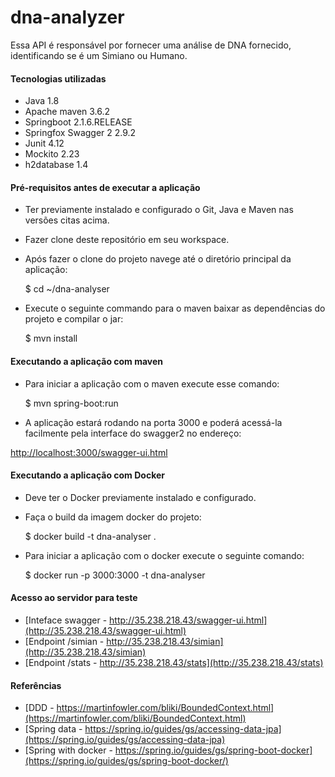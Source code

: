# dna-analyzer
Essa API é responsável por fornecer uma análise de DNA fornecido, identificando se é um Simiano ou Humano.


#### Tecnologias utilizadas

 * Java 1.8
 * Apache maven 3.6.2
 * Springboot 2.1.6.RELEASE
 * Springfox Swagger 2 2.9.2
 * Junit 4.12
 * Mockito 2.23
 * h2database 1.4 

#### Pré-requisitos antes de executar a aplicação 

 * Ter previamente instalado e configurado o Git, Java e Maven nas versões citas acima.
  
 * Fazer clone deste repositório em seu workspace.
 
 * Após fazer o clone do projeto navege até o diretório principal da aplicação:
 
	$ cd ~/dna-analyser 

 * Execute o seguinte commando para o maven baixar as dependências do projeto e compilar o jar:

	$ mvn install
 
#### Executando a aplicação com maven

 *  Para iniciar a aplicação com o maven execute esse comando:
 
	$ mvn spring-boot:run
	
 * A aplicação estará rodando na porta 3000 e poderá acessá-la facilmente pela interface do swagger2 no endereço: 
 
[http://localhost:3000/swagger-ui.html](http://localhost:3000/swagger-ui.html)

#### Executando a aplicação com Docker

 * Deve ter o Docker previamente instalado e configurado.
	
 * Faça o build da imagem docker do projeto:
 
	$ docker build -t dna-analyser .
	
 * Para iniciar a aplicação com o docker execute o seguinte comando:
 
	$ docker run -p 3000:3000 -t dna-analyser
	
	
#### Acesso ao servidor para teste

 * [Inteface swagger - http://35.238.218.43/swagger-ui.html](http://35.238.218.43/swagger-ui.html)
 * [Endpoint /simian - http://35.238.218.43/simian](http://35.238.218.43/simian)
 * [Endpoint /stats - http://35.238.218.43/stats](http://35.238.218.43/stats)
	

#### Referências

 * [DDD - https://martinfowler.com/bliki/BoundedContext.html](https://martinfowler.com/bliki/BoundedContext.html)
 * [Spring data - https://spring.io/guides/gs/accessing-data-jpa](https://spring.io/guides/gs/accessing-data-jpa)
 * [Spring with docker - https://spring.io/guides/gs/spring-boot-docker](https://spring.io/guides/gs/spring-boot-docker/)
	 
